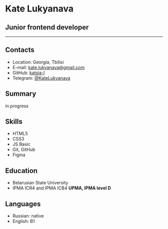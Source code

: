 # Kate Lukyanava

## Junior frontend developer


* * *

## Contacts

*   Location: Georgia, Tbilisi
*   E-mail: [kate.lukyanava@gmail.com](mailto:kate.lukyanava@gmail.com)
*   GitHub: [katsia-l](https://github.com/katsia-l)
*   Telegram: [@KateLukyanava](https://t.me/KateLukyanava)

## Summary

in progress

## Skills

*   HTML5
*   CSS3
*   JS Basic
*   Git, GitHub
*   Figma

## Education

*   Belarusian State University
*   IPMA ICR4 and IPMA ICB4
    **UPMA, IPMA level D**
    

## Languages

*   Russian: native
*   English: B1
